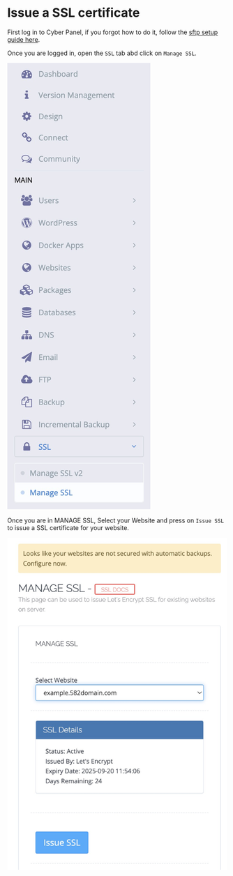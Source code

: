 # Issue a SSL certificate

First log in to Cyber Panel, if you forgot how to do it, follow the [sftp setup guide here](sftp-setup.md).

Once you are logged in, open the `SSL` tab abd click on `Manage SSL`.

![Manage SSL](../images/ssl/ssl-manage.jpg)

Once you are in MANAGE SSL, Select your Website and press on `Issue SSL` to issue a SSL certificate for your website.

![Issue SSL](../images/ssl/ssl-issue.jpg)